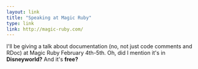 ```yaml
---
layout: link
title: "Speaking at Magic Ruby"
type: link
link: http://magic-ruby.com/
---
```


I'll be giving a talk about documentation (no, not just code comments and RDoc) at Magic Ruby February 4th-5th. Oh, did I mention it's in **Disneyworld?** And it's **free?**